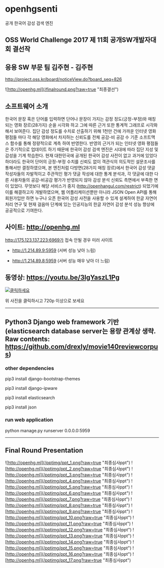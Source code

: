 # openhgsenti
공개 한국어 감성 검색 엔진

## OSS World Challenge 2017 제 11회 공개SW개발자대회 결선작

## 응용 SW 부문 팀 김주현 - 김주현

http://project.oss.kr/board/noticeView.do?board_seq=826

![http://openhg.ml](/finalround.png?raw=true "최종결선")

## 소프트웨어 소개

한국어 문장 혹은 단어를 입력하면 단어나 문장이 가지는 감정 정도(긍정-부정)와 매칭 되는 영화 장르(28가지) 순을 시각화 하고 그에 따른 근거 또한 통계적 그래프로 시각화 해서 보여준다.  집단 감성 정도를 수치로 산출하기 위해 1천만 건에 가까운 인터넷 영화 평점들 마다 각 해당 영화에서 차지하는 신뢰도를 전체 공감-비 공감 수 기준 소프트맥스 함수를 통해 정량적으로 계측 하여 반영한다. 반영의 근거가 되는 인터넷 영화 평점들은 주기적으로 업데이트 하기 때문에 한국어 감성 검색 엔진은 시대에 따라 집단 지성 및 감성을 기계 학습한다. 현재 대한민국에 공개된 한국어 감성 사전이 없고 과거에 있었다 하더라도 한국어 단어의 긍정-부정 수치를 신뢰도 없이 객관식의 의도적인 설문조사를 통해서만 결정하였으며, 본 엔진처럼 다방면(28가지 매칭 장르)에서 한국어 감성 댓글 작성자들의 자발적이고 주관적인 평가 댓글 작성에 대한 통계 분석과, 각 댓글에 대한 다른 사용자들의 공감-비공감 평가가 반영되지 않아 감성 분석 신뢰도 측면에서 부족한 면이 있었다. 무엇보다 해당 서비스가 중지 (http://openhangul.com/restrict) 되었기에 이를 해결하고자 개발하였으며, 웹 어플리케이션뿐만 아니라 JSON Open API를 통해 회원가입만 하면 누구나 오픈 한국어 감성 사전을 사용할 수 있게 설계하여 한글 자연어 처리 연구 및 현재 걸음마 단계에 있는 인공지능의 한글 자연어 감성 분석 성능 향상에 공공적으로 기여한다.

## 사이트: http://openhg.ml

http://175.123.137.223:6969가 접속 안될 경우 미러 사이트

* http://1.214.89.9:5959 (서버 성능 낮아 느림)

* http://1.214.89.8:5959 (서버 성능 매우 낮아 더 느림)

## 동영상: https://youtu.be/3lgYaszL1Pg
[![클릭하세요](http://i3.ytimg.com/vi/3lgYaszL1Pg/hqdefault.jpg)](https://youtu.be/3lgYaszL1Pg)

위 사진을 클릭하시고 720p 이상으로 보세요
* * *
## Python3 Django web framework 기반 (elasticsearch database server는 용량 관계상 생략. Raw contents: https://github.com/drexly/movie140reviewcorpus)

### other dependencies

pip3 install django-bootstrap-themes

pip3 install django-ipware

pip3 install elasticsearch

pip3 install json

### run web application

python manage.py runserver 0.0.0.0:5959

* * *
## Final Round Presentation

![http://openhg.ml](/pptimg/ppt_1.png?raw=true "최종심사ppt")
![http://openhg.ml](/pptimg/ppt_2.png?raw=true "최종심사ppt")
![http://openhg.ml](/pptimg/ppt_3.png?raw=true "최종심사ppt")
![http://openhg.ml](/pptimg/ppt_4.png?raw=true "최종심사ppt")
![http://openhg.ml](/pptimg/ppt_5.png?raw=true "최종심사ppt")
![http://openhg.ml](/pptimg/ppt_6.png?raw=true "최종심사ppt")
![http://openhg.ml](/pptimg/ppt_7.png?raw=true "최종심사ppt")
![http://openhg.ml](/pptimg/ppt_8.png?raw=true "최종심사ppt")
![http://openhg.ml](/pptimg/ppt_9.png?raw=true "최종심사ppt")
![http://openhg.ml](/pptimg/ppt_10.png?raw=true "최종심사ppt")
![http://openhg.ml](/pptimg/ppt_11.png?raw=true "최종심사ppt")
![http://openhg.ml](/pptimg/ppt_12.png?raw=true "최종심사ppt")
![http://openhg.ml](/pptimg/ppt_13.png?raw=true "최종심사ppt")
![http://openhg.ml](/pptimg/ppt_14.png?raw=true "최종심사ppt")
![http://openhg.ml](/pptimg/ppt_15.png?raw=true "최종심사ppt")
![http://openhg.ml](/pptimg/ppt_16.png?raw=true "최종심사ppt")
![http://openhg.ml](/pptimg/ppt_17.png?raw=true "최종심사ppt")


